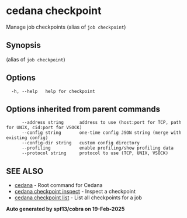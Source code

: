 # cedana checkpoint

Manage job checkpoints (alias of `job checkpoint`)

## Synopsis

(alias of `job checkpoint`)

## Options

```
  -h, --help   help for checkpoint
```

## Options inherited from parent commands

```
      --address string      address to use (host:port for TCP, path for UNIX, cid:port for VSOCK)
      --config string       one-time config JSON string (merge with existing config)
      --config-dir string   custom config directory
      --profiling           enable profiling/show profiling data
      --protocol string     protocol to use (TCP, UNIX, VSOCK)
```

## SEE ALSO

* [cedana](cedana.md) - Root command for Cedana
* [cedana checkpoint inspect](../../cli/cedana_checkpoint_inspect.md) - Inspect a checkpoint
* [cedana checkpoint list](../../cli/cedana_checkpoint_list.md) - List all checkpoints for a job

**Auto generated by spf13/cobra on 19-Feb-2025**
